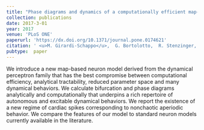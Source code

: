 ```yaml
---
title: "Phase diagrams and dynamics of a computationally efficient map-based neuron model"
collection: publications
date: 2017-3-01
year: 2017
venue: 'PLoS ONE'
paperurl: 'https://dx.doi.org/10.1371/journal.pone.0174621'
citation: ' <u>M. Girardi-Schappo</u>,  G. Bortolotto,  R. Stenzinger,  J. Gonsalves,  M. Tragtenberg,  (2017):<i>Phase diagrams and dynamics of a computationally efficient map-based neuron model.</i> <b>PLoS ONE 12</b>: e0174621.'
pubtype:  paper
---
```

We introduce a new map-based neuron model derived from the dynamical perceptron family that has the best compromise between computational efficiency, analytical tractability, reduced parameter space and many dynamical behaviors. We calculate bifurcation and phase diagrams analytically and computationally that underpins a rich repertoire of autonomous and excitable dynamical behaviors. We report the existence of a new regime of cardiac spikes corresponding to nonchaotic aperiodic behavior. We compare the features of our model to standard neuron models currently available in the literature.